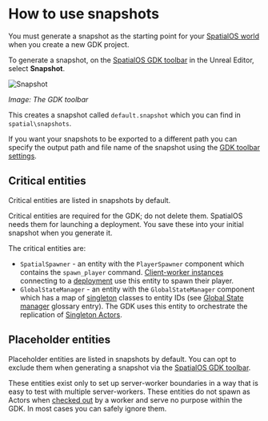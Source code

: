 # How to use snapshots

You must generate a snapshot as the starting point for your [SpatialOS world]({{urlRoot}}/content/glossary#spatialos-world) when you create a new GDK project.

To generate a snapshot, on the [SpatialOS GDK toolbar]({{urlRoot}}/content/toolbars.md) in the Unreal Editor, select **Snapshot**.

![Snapshot]({{assetRoot}}assets/screen-grabs/snapshot.png)

_Image: The GDK toolbar_

This creates a snapshot called `default.snapshot` which you can find in `spatial\snapshots`.

If you want your snapshots to be exported to a different path you can specify the output path and file name of the snapshot using the [GDK toolbar settings]({{urlRoot}}/content/toolbars.md).

## Critical entities

Critical entities are listed in snapshots by default.

Critical entities are required for the GDK; do not delete them. SpatialOS needs them for launching a deployment. You save these into your initial snapshot when you generate it.

The critical entities are:

* `SpatialSpawner` - an entity with the `PlayerSpawner` component which contains the `spawn_player` command. [Client-worker instances]({{urlRoot}}/content/glossary#workers) connecting to a [deployment]({{urlRoot}}/content/glossary#deployment) use this entity to spawn their player.
* `GlobalStateManager` - an entity with the `GlobalStateManager` component which has a map of [singleton]({{urlRoot}}/content/singleton-actors.md) classes to entity IDs (see [Global State manager]({{urlRoot}}/content/glossary#global-state-manager) glossary entry). The GDK uses this entity to orchestrate the replication of [Singleton Actors]({{urlRoot}}/content/singleton-actors.md).

## Placeholder entities
Placeholder entities are listed in snapshots by default. You can opt to exclude them when generating a snapshot via the [SpatialOS GDK toolbar]({{urlRoot}}/content/toolbars.md).

These entities exist only to set up server-worker boundaries in a way that is easy to test with multiple server-workers. These entities do not spawn as Actors when [checked out]({{urlRoot}}/content/glossary#check-out) by a worker and serve no purpose within the GDK. In most cases you can safely ignore them.